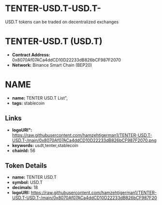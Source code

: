 # TENTER-USD.T-USD.T-

USD.T tokens can be traded on decentralized exchanges

# TENTER-USD.T (USD.T)

- **Contract Address:** 0x8070Af07ACa4ddCD10D22233dB826bCF987F2070
- **Network:** Binance Smart Chain (BEP20)  

 # NAME
- **name:** TENTER USD.T List",
- **tags:** stablecoin

## Links
- **logoURI":** https://raw.githubusercontent.com/hamzehtigerman1/TENTER-USD.T-USD.T-/main/0x8070Af07ACa4ddCD10D22233dB826bCF987F2070.png
- **keywords:** usdt,tenter,stablecoin
- **chainId:** 56


## Token Details
- **name:** TENTER USD.T
- **symbol:** USD.T
- **decimals:** 18
- **logoURI:** https://raw.githubusercontent.com/hamzehtigerman1/TENTER-USD.T-USD.T-/main/0x8070Af07ACa4ddCD10D22233dB826bCF987F20

